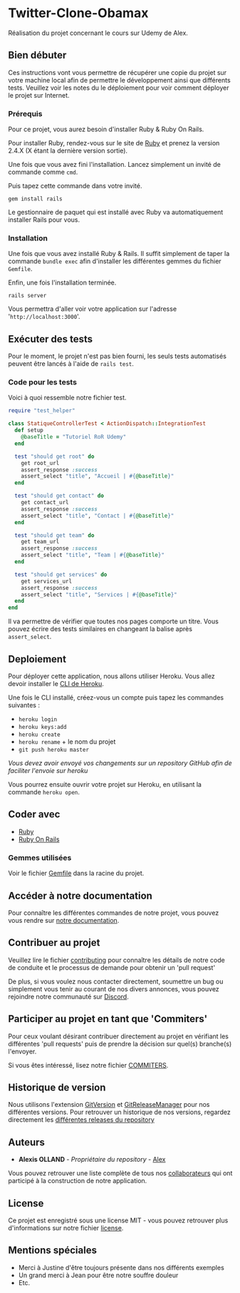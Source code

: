 # Twitter-Clone-Obamax

Réalisation du projet concernant le cours sur Udemy de Alex.

## Bien débuter

Ces instructions vont vous permettre de récupérer une copie du projet sur votre machine local afin de permettre le développement ainsi que différents tests. Veuillez voir les notes du le déploiement pour voir comment déployer le projet sur Internet.

### Prérequis

Pour ce projet, vous aurez besoin d'installer Ruby & Ruby On Rails.

Pour installer Ruby, rendez-vous sur le site de [Ruby](http://www.sitedumodeleun.com) et prenez la version 2.4.X (X étant la dernière version sortie).

Une fois que vous avez fini l'installation. Lancez simplement un invité de commande comme `cmd`.

Puis tapez cette commande dans votre invité.

```
gem install rails
```

Le gestionnaire de paquet qui est installé avec Ruby va automatiquement installer Rails pour vous.

### Installation

Une fois que vous avez installé Ruby & Rails. Il suffit simplement de taper la commande `bundle exec` afin d'installer les différentes gemmes du fichier `Gemfile`.

Enfin, une fois l'installation terminée.

```
rails server
```

Vous permettra d'aller voir votre application sur l'adresse '`http://localhost:3000`'.

## Exécuter des tests

Pour le moment, le projet n'est pas bien fourni, les seuls tests automatisés peuvent être lancés à l'aide de `rails test`.

### Code pour les tests

Voici à quoi ressemble notre fichier test.

```ruby
require "test_helper"

class StatiqueControllerTest < ActionDispatch::IntegrationTest
  def setup
    @baseTitle = "Tutoriel RoR Udemy"
  end

  test "should get root" do
    get root_url
    assert_response :success
    assert_select "title", "Accueil | #{@baseTitle}"
  end

  test "should get contact" do
    get contact_url
    assert_response :success
    assert_select "title", "Contact | #{@baseTitle}"
  end

  test "should get team" do
    get team_url
    assert_response :success
    assert_select "title", "Team | #{@baseTitle}"
  end

  test "should get services" do
    get services_url
    assert_response :success
    assert_select "title", "Services | #{@baseTitle}"
  end
end
```

Il va permettre de vérifier que toutes nos pages comporte un titre. Vous pouvez écrire des tests similaires en changeant la balise après `assert_select`.

## Deploiement

Pour déployer cette application, nous allons utiliser Heroku. Vous allez devoir installer le [CLI de Heroku](https://devcenter.heroku.com/articles/heroku-cli).

Une fois le CLI installé, créez-vous un compte puis tapez les commandes suivantes :

* `heroku login`
* `heroku keys:add`
* `heroku create`
* `heroku rename` + le nom du projet
* `git push heroku master`

_Vous devez avoir envoyé vos changements sur un repository GitHub afin de faciliter l'envoie sur heroku_

Vous pourrez ensuite ouvrir votre projet sur Heroku, en utilisant la commande `heroku open`.

## Coder avec

* [Ruby](https://www.ruby-lang.org/en/)
* [Ruby On Rails](https://sitedumodeledeux.org)

### Gemmes utilisées

Voir le fichier [Gemfile](https://github.com/gCKn/app-gckn-udemy/blob/master/Gemfile) dans la racine du projet.

## Accéder à notre documentation

Pour connaître les différentes commandes de notre projet, vous pouvez vous rendre sur [notre documentation](https://github.com/gCKn/app-gckn-udemy/blob/master/DOCS.md).

## Contribuer au projet

Veuillez lire le fichier [contributing](https://github.com/gCKn/app-gckn-udemy/blob/master/CONTRIBUTING.md) pour connaître les détails de notre code de conduite et le processus de demande pour obtenir un 'pull request'

De plus, si vous voulez nous contacter directement, soumettre un bug ou simplement vous tenir au courant de nos divers annonces, vous pouvez rejoindre notre communauté sur [Discord](https://discord.gg/nfrrx4R).

## Participer au projet en tant que 'Commiters'

Pour ceux voulant désirant contribuer directement au projet en vérifiant les différentes 'pull requests' puis de prendre la décision sur quel(s) branche(s) l'envoyer.

Si vous êtes intéressé, lisez notre fichier [COMMITERS](https://github.com/gCKn/app-gckn-udemy/blob/master/COMMITERS.md).

## Historique de version

Nous utilisons l'extension [GitVersion](https://github.com/GitTools/GitVersion) et [GitReleaseManager](https://github.com/GitTools/GitReleaseManager) pour nos différentes versions. Pour retrouver un historique de nos versions, regardez directement les [différentes releases du repository](https://github.com/gCKn/app-gckn-udemy/releases)

## Auteurs

* **Alexis OLLAND** - _Propriétaire du repository_ - [Alex](https://github.com/gCKn)

Vous pouvez retrouver une liste complète de tous nos [collaborateurs](https://github.com/project/contributeurs) qui ont participé à la construction de notre application.

## License

Ce projet est enregistré sous une license MIT - vous pouvez retrouver plus d'informations sur notre fichier [license](https://github.com/gCKn/app-gckn-udemy/blob/master/LICENSE.md).

## Mentions spéciales

* Merci à Justine d'être toujours présente dans nos différents exemples
* Un grand merci à Jean pour être notre souffre douleur
* Etc.
